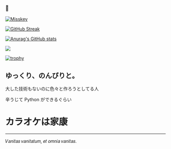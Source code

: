 ### 🍢

[![Misskey](https://img.shields.io/badge/%40Kur0den0010%40koliosky.com-404040?logo=misskey&logoColor=ffffff&label=Misskey&labelColor=A1CA03)](https://koliosky.com/@Kur0den0010)

[![GitHub Streak](https://github-readme-streak-stats.herokuapp.com?user=Kur0den&theme=discord-old-blurple&hide_border=true&locale=ja&date_format=%5BY.%5Dn.j)](https://git.io/streak-stats)

[![Anurag's GitHub stats](https://github-readme-stats.vercel.app/api?username=Kur0den&count_private=true&show_icons=true&locale=ja&theme=dark&hide_border=true)](https://github.com/anuraghazra/github-readme-stats)

![](https://github-profile-summary-cards.vercel.app/api/cards/profile-details?username=Kur0den)

[![trophy](https://github-profile-trophy.vercel.app/?username=kur0den&theme=discord&no-frame=true&&column=3)](https://github.com/ryo-ma/github-profile-trophy)

## ゆっくり、のんびりと。

大した技術もないのに色々と作ろうとしてる人

辛うじて Python ができるぐらい

# カラオケは家康

---

𝑉𝑎𝑛𝑖𝑡𝑎𝑠 𝑣𝑎𝑛𝑖𝑡𝑎𝑡𝑢𝑚, 𝑒𝑡 𝑜𝑚𝑛𝑖𝑎 𝑣𝑎𝑛𝑖𝑡𝑎𝑠.
